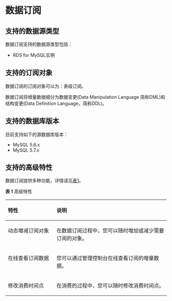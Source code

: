 # 数据订阅<a name="drs_01_0304"></a>

## 支持的数据源类型<a name="section6668436143920"></a>

数据订阅支持的数据源类型包括：

-   RDS for MySQL实例

## 支持的订阅对象<a name="section13991347112311"></a>

数据订阅的订阅对象可以为：表级订阅。

数据订阅将增量数据细分为数据变更\(Data Manipulation Language 简称DML\)和结构变更\(Data Definition Language，简称DDL\)。

## 支持的数据库版本<a name="section164642031890"></a>

目前支持如下的源数据库版本：

-   MySQL 5.6.x
-   MySQL 5.7.x

## 支持的高级特性<a name="section19233151117523"></a>

数据订阅提供多种功能，详情请见[表1](#table149211909538)。

**表 1**  高级特性

<a name="table149211909538"></a>
<table><thead align="left"><tr id="row392218025312"><th class="cellrowborder" valign="top" width="30.15%" id="mcps1.2.3.1.1"><p id="p39222045319"><a name="p39222045319"></a><a name="p39222045319"></a><strong id="b31911354534"><a name="b31911354534"></a><a name="b31911354534"></a>特性</strong></p>
</th>
<th class="cellrowborder" valign="top" width="69.85%" id="mcps1.2.3.1.2"><p id="p1922800532"><a name="p1922800532"></a><a name="p1922800532"></a><strong id="b2194935175319"><a name="b2194935175319"></a><a name="b2194935175319"></a>说明</strong></p>
</th>
</tr>
</thead>
<tbody><tr id="row1292210015534"><td class="cellrowborder" valign="top" width="30.15%" headers="mcps1.2.3.1.1 "><p id="p1392219012535"><a name="p1392219012535"></a><a name="p1392219012535"></a>动态增减订阅对象</p>
</td>
<td class="cellrowborder" valign="top" width="69.85%" headers="mcps1.2.3.1.2 "><p id="p69226015533"><a name="p69226015533"></a><a name="p69226015533"></a>在数据订阅过程中，您可以随时增加或减少需要订阅的对象。</p>
</td>
</tr>
<tr id="row592210010533"><td class="cellrowborder" valign="top" width="30.15%" headers="mcps1.2.3.1.1 "><p id="p492213013532"><a name="p492213013532"></a><a name="p492213013532"></a>在线查看订阅数据</p>
</td>
<td class="cellrowborder" valign="top" width="69.85%" headers="mcps1.2.3.1.2 "><p id="p69229075314"><a name="p69229075314"></a><a name="p69229075314"></a>您可以通过管理控制台在线查看订阅的增量数据。</p>
</td>
</tr>
<tr id="row79223005310"><td class="cellrowborder" valign="top" width="30.15%" headers="mcps1.2.3.1.1 "><p id="p1292215014533"><a name="p1292215014533"></a><a name="p1292215014533"></a>修改消费时间点</p>
</td>
<td class="cellrowborder" valign="top" width="69.85%" headers="mcps1.2.3.1.2 "><p id="p2922110125317"><a name="p2922110125317"></a><a name="p2922110125317"></a>在消费的过程中，您可以随时修改消费时间点。</p>
</td>
</tr>
</tbody>
</table>

